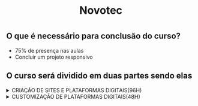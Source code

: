 <h1 align="center"> Novotec <h1>

## O que é necessário para conclusão do curso?
<ul>
  <li>75% de presença nas aulas</li>
  <li>Concluir um projeto responsivo</li>
</ul>

<h2 >O curso será dividido em duas partes sendo elas</h2>
<details>
  <summary> CRIAÇÃO DE SITES E PLATAFORMAS DIGITAIS(96H) </summary>
  <h4 align="center"> HTML e CSS: </h4>
  <ul>
    <li>Estrutura básica de páginas Web</li>
    <li>Declaração de tipo de documento (DocType)</li>
    <li>Criação de comentários</li>
    <li>Principais Metatags de HTML</li>
    <li>Formatação de uma página</li>
    <li>Inserção de imagens</li>
    <li>Criação de vínculos</li>
    <li>Criação de Listas</li>
    <li>Criação de tabelas</li>
    <li>Formulários</li>
    <li>Folha de Estilos (CSS)</li>
    <li>Conceito Tableless</li>
  </ul>
  <br>
  <h4 align="center">JavaScript:  </h4>
  <ul>
    <li>In-line, interno e externo</li>
    <li>Comentários</li>
    <li>Criação de variáveis</li>
    <li>Objeto document e método Write(Escrever informações no documento)</li>
    <li>Concatenação de variáveis</li>
    <li>Objeto window e métodos (alert, open, prompt, close, confirm)</li>
    <li>Operadores lógicos, aritméticos e relacionais</li>
    <li>Estruturas de controle (sequência, condicional e repetição)</li>
    <li>Funções pré-definidas</li>
    <li>Métodos e eventos</li>
    <li>Validações de formulários</li>
  </ul>
</details>

<details>
  <summary>CUSTOMIZAÇÃO DE PLATAFORMAS DIGITAIS(48H)</summary>
  <h4 align="center">Hospedagem de site na Internet</h4>
  <ul>
    <li>Tipos</li>
    <li>Provedores de hospedagem</li>
    <li>Serviço de nuvem para realizar a hospedagem</li>
  </ul>
  <br>
  <h4 align="center">Introdução aos sistemas de gerenciamento de conteúdo – CMS</h4>
  <ul>
    <li>Tipos de CMS</li>
    <li>Instalação e configuração do CMS</li>
    <li>Instalação de template</li>
    <li>Customização</li>
    <li>Configuração de permissões de usuários</li>
    <li>Disponibilização de informações</li>
  </ul>
  <br>
  <h4 align="center">Registro de domínio e publicação do site</h4>
  <ul>
    <li>Nacional ou Internacional</li>
    <li>Verificação junto ao INPI – Propriedade Nacional de Propriedade Industrial sobre reserva de nome de domínio</li>
    <li>Configuração do Domínio junto ao órgão responsável pelo controle dos nomes de domínio</li>
  </ul>
</details>
